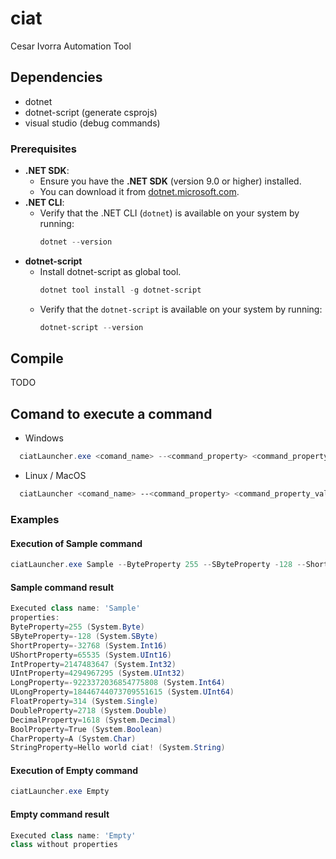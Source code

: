 # ciat
Cesar Ivorra Automation Tool

## Dependencies
- dotnet
- dotnet-script (generate csprojs)
- visual studio (debug commands)

### Prerequisites
- **.NET SDK**:
  - Ensure you have the **.NET SDK** (version 9.0 or higher) installed.
  - You can download it from [dotnet.microsoft.com](https://dotnet.microsoft.com/download).
- **.NET CLI**:
  - Verify that the .NET CLI (`dotnet`) is available on your system by running:
    ```powershell
    dotnet --version
    ```
- **dotnet-script**
  - Install dotnet-script as global tool.
    ```powershell
    dotnet tool install -g dotnet-script
    ```
  - Verify that the `dotnet-script` is available on your system by running:
    ```powershell
    dotnet-script --version
    ```

## Compile
TODO

## Comand to execute a command
- Windows
```powershell
  ciatLauncher.exe <comand_name> --<command_property> <command_property_value> ...
```
- Linux / MacOS
```sh
  ciatLauncher <comand_name> --<command_property> <command_property_value> ...
```

### Examples
#### Execution of Sample command
```powershell
ciatLauncher.exe Sample --ByteProperty 255 --SByteProperty -128 --ShortProperty -32768 --UShortProperty 65535 --IntProperty 2147483647 --UIntProperty 4294967295 --LongProperty -9223372036854775808 --ULongProperty 18446744073709551615 --FloatProperty 3.14 --DoubleProperty 2.718 --DecimalProperty 1.618 --BoolProperty true --CharProperty A --StringProperty "Hello world ciat!"
```

#### Sample command result
```powershell
Executed class name: 'Sample'
properties:
ByteProperty=255 (System.Byte)
SByteProperty=-128 (System.SByte)
ShortProperty=-32768 (System.Int16)
UShortProperty=65535 (System.UInt16)
IntProperty=2147483647 (System.Int32)
UIntProperty=4294967295 (System.UInt32)
LongProperty=-9223372036854775808 (System.Int64)
ULongProperty=18446744073709551615 (System.UInt64)
FloatProperty=314 (System.Single)
DoubleProperty=2718 (System.Double)
DecimalProperty=1618 (System.Decimal)
BoolProperty=True (System.Boolean)
CharProperty=A (System.Char)
StringProperty=Hello world ciat! (System.String)
```

#### Execution of Empty command
```powershell
ciatLauncher.exe Empty
```

#### Empty command result
```powershell
Executed class name: 'Empty'
class without properties
```